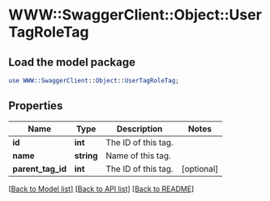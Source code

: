 # WWW::SwaggerClient::Object::UserTagRoleTag

## Load the model package
```perl
use WWW::SwaggerClient::Object::UserTagRoleTag;
```

## Properties
Name | Type | Description | Notes
------------ | ------------- | ------------- | -------------
**id** | **int** | The ID of this tag. | 
**name** | **string** | Name of this tag. | 
**parent_tag_id** | **int** | The ID of this tag. | [optional] 

[[Back to Model list]](../README.md#documentation-for-models) [[Back to API list]](../README.md#documentation-for-api-endpoints) [[Back to README]](../README.md)


